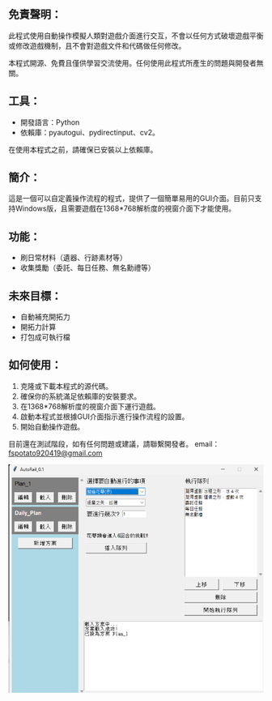 
## 免責聲明：

此程式使用自動操作模擬人類對遊戲介面進行交互，不會以任何方式破壞遊戲平衡或修改遊戲機制，且不會對遊戲文件和代碼做任何修改。

本程式開源、免費且僅供學習交流使用。任何使用此程式所產生的問題與開發者無關。

## 工具：

- 開發語言：Python
- 依賴庫：pyautogui、pydirectinput、cv2。

在使用本程式之前，請確保已安裝以上依賴庫。

## 簡介：

這是一個可以自定義操作流程的程式，提供了一個簡單易用的GUI介面。目前只支持Windows版，且需要遊戲在1368*768解析度的視窗介面下才能使用。

## 功能：

- 刷日常材料（遺器、行跡素材等）
- 收集獎勵（委託、每日任務、無名勳禮等）

## 未來目標：

- 自動補充開拓力
- 開拓力計算
- 打包成可執行檔

## 如何使用：

1. 克隆或下載本程式的源代碼。
2. 確保你的系統滿足依賴庫的安裝要求。
3. 在1368*768解析度的視窗介面下運行遊戲。
4. 啟動本程式並根據GUI介面指示進行操作流程的設置。
5. 開始自動操作遊戲。

目前還在測試階段，如有任何問題或建議，請聯繫開發者。
email：fspotato920419@gmail.com


<img src="https://github.com/Fspotato/AutoRail/blob/main/images/show.png" />


